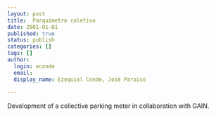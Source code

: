 ```yaml
---
layout: post
title:  Parquímetro coletivo
date: 2001-01-01
published: true
status: publish
categories: []
tags: []
author:
  login: econde
  email: 
  display_name: Ezequiel Conde, José Paraiso
  
---
```

Development of a collective parking meter in collaboration with GAIN.
